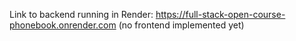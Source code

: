 Link to backend running in Render: https://full-stack-open-course-phonebook.onrender.com (no frontend implemented yet)